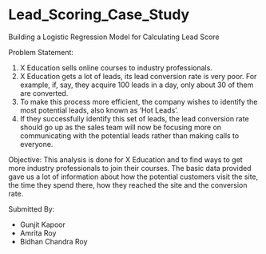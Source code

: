 # Lead_Scoring_Case_Study
Building a Logistic Regression Model for Calculating Lead Score

Problem Statement:
1. X Education sells online courses to industry professionals.
2. X Education gets a lot of leads, its lead conversion rate is very poor. For example, if, say, they acquire 100 leads in a day, only about 30 of them are converted.
3. To make this process more efficient, the company wishes to identify the most potential leads, also known as ‘Hot Leads’.
4. If they successfully identify this set of leads, the lead conversion rate should go up as the sales team will now be focusing more on communicating with the potential leads rather than making calls to everyone.

Objective:
This analysis is done for X Education and to find ways to get more industry professionals to join their courses. The basic data provided gave us a lot of information about how the potential customers visit the site, the time they spend there, how they reached the site and the conversion rate.

Submitted By:
- Gunjit Kapoor
- Amrita Roy
- Bidhan Chandra Roy
